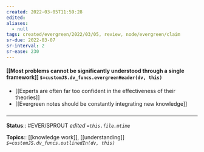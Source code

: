 ```yaml
---
created: 2022-03-05T11:59:28 
edited: 
aliases:
  - null
tags: created/evergreen/2022/03/05, review, node/evergreen/claim
sr-due: 2022-03-07
sr-interval: 2
sr-ease: 230
---
```


#### [[Most problems cannot be significantly understood through a single framework]] `$=customJS.dv_funcs.evergreenHeader(dv, this)`

- [[Experts are often far too confident in the effectiveness of their theories]]
- [[Evergreen notes should be constantly integrating new knowledge]]
### <hr class="footnote"/>

**Status**:: #EVER/SPROUT
*edited `=this.file.mtime`*

**Topics**:: [[knowledge work]], [[understanding]]
*`$=customJS.dv_funcs.outlinedIn(dv, this)`*
